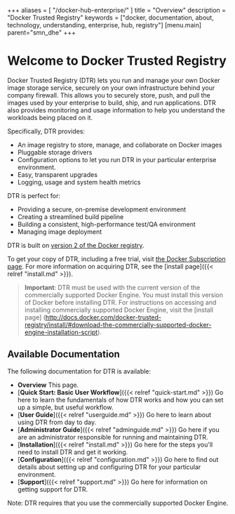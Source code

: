 
+++
aliases = [ "/docker-hub-enterprise/" ]
title = "Overview"
description = "Docker Trusted Registry"
keywords = ["docker, documentation, about, technology, understanding, enterprise, hub,  registry"]
[menu.main]
parent="smn_dhe"
+++



# Welcome to Docker Trusted Registry

Docker Trusted Registry (DTR) lets you run and manage your own Docker image
storage service, securely on your own infrastructure behind your company
firewall. This allows you to securely store, push, and pull the images used by
your enterprise to build, ship, and run applications. DTR also provides
monitoring and usage information to help you understand the workloads being
placed on it.

Specifically, DTR provides:

* An image registry to store, manage, and collaborate on Docker images
* Pluggable storage drivers
* Configuration options to let you run DTR in your particular enterprise
environment.
* Easy, transparent upgrades
* Logging, usage and system health metrics

DTR is perfect for:

* Providing a secure, on-premise development environment
* Creating a streamlined build pipeline
* Building a consistent, high-performance test/QA environment
* Managing image deployment

DTR is built on [version 2 of the Docker registry](https://github.com/docker/distribution).

To get your copy of DTR, including a free trial, visit [the Docker Subscription page](https://hub-beta.docker.com/enterprise/). For more information on acquiring DTR, see the [install page]({{< relref "install.md" >}}).

>   **Important**: DTR must be used with the current version of the commercially
>   supported Docker Engine. You must install this version of Docker before
>   installing DTR. For instructions on accessing and installing commercially
>   supported Docker Engine, visit the [install page] (http://docs.docker.com/docker-trusted-registry/install/#download-the-commercially-supported-docker-engine-installation-script).

## Available Documentation

The following documentation for DTR is available:

* **Overview** This page.
* [**Quick Start: Basic User Workflow**]({{< relref "quick-start.md" >}}) Go here to learn the
fundamentals of how DTR works and how you can set up a simple, but useful
workflow.
* [**User Guide**]({{< relref "userguide.md" >}}) Go here to learn about using DTR from day to
day.
* [**Administrator Guide**]({{< relref "adminguide.md" >}}) Go here if you are an administrator
responsible for running and maintaining DTR.
* [**Installation**]({{< relref "install.md" >}}) Go here for the steps you'll need to install
DTR and get it working.
* [**Configuration**]({{< relref "configuration.md" >}}) Go here to find out details about
setting up and configuring DTR for your particular environment.
* [**Support**]({{< relref "support.md" >}}) Go here for information on getting support for
DTR.

Note: DTR requires that you use the commercially supported Docker Engine.

